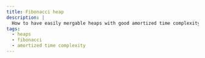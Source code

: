 ```yaml
---
title: Fibonacci heap
description: |
  How to have easily mergable heaps with good amortized time complexity.
tags:
  - heaps
  - fibonacci
  - amortized time complexity
---
```

